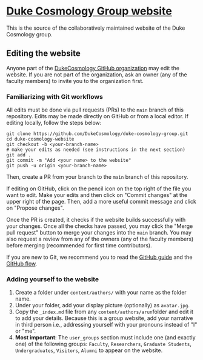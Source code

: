 # [Duke Cosmology Group website](https://cosmology.phy.duke.edu/)

This is the source of the collaboratively maintained website of the Duke Cosmology group.

## Editing the website

Anyone part of the [DukeCosmology GitHub organization](https://github.com/DukeCosmolog) may edit the website.
If you are not part of the organization, ask an owner (any of the faculty members) to invite you to the organization first.

### Familiarizing with Git workflows
All edits must be done via pull requests (PRs) to the `main` branch of this repository.
Edits may be made directly on GitHub or from a local editor.
If editing locally, follow the steps below:

```
git clone https://github.com/DukeCosmology/duke-cosmology-group.git
cd duke-cosmology-website
git checkout -b <your-branch-name>
# make your edits as needed (see instructions in the next section)
git add .
git commit -m "Add <your name> to the website"
git push -u origin <your-branch-name>
```

Then, create a PR from your branch to the `main` branch of this repository.

If editing on GitHub, click on the pencil icon on the top right of the file you want to edit.
Make your edits and then click on "Commit changes" at the upper right of the page.
Then, add a more useful commit message and click on "Propose changes".

Once the PR is created, it checks if the website builds successfully with your changes.
Once all the checks have passed, you may click the "Merge pull request" button to merge your changes into the `main` branch.
You may also request a review from any of the owners (any of the faculty members) before merging (recommended for first time contributors).

If you are new to Git, we recommend you to read the [GitHub guide](https://guides.github.com/activities/hello-world/) and the [GitHub flow](https://guides.github.com/introduction/flow/).


### Adding yourself to the website
1. Create a folder under `content/authors/` with your name as the folder name.
2. Under your folder, add your display picture (optionally) as `avatar.jpg`.
3. Copy the `_index.md` file from any `content/authors/arun`folder and edit it to add your details.
Because this is a group website, add your narrative in third person i.e., addressing yourself with your pronouns instead of "I" or "me".
4. **Most important**: The `user_groups` section must include one (and exactly one) of the following groups: `Faculty`, `Researchers`, `Graduate Students`, `Undergraduates`, `Visitors`, `Alumni` to appear on the website.
